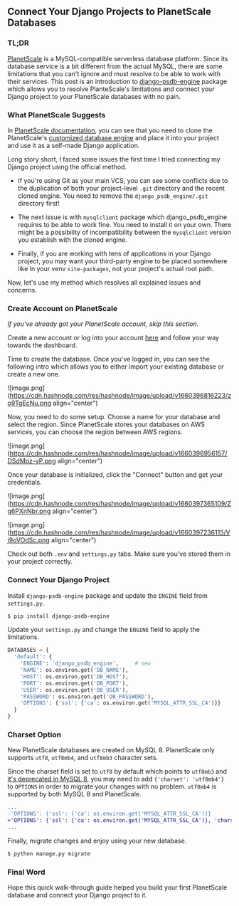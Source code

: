 ## Connect Your Django Projects to PlanetScale Databases

### TL;DR
[PlanetScale](https://planetscale.com/) is a MySQL-compatible serverless database platform. Since its database service is a bit different from the actual MySQL, there are some limitations that you can't ignore and must resolve to be able to work with their services. This post is an introduction to [django-psdb-engine](https://pypi.org/project/django-psdb-engine/) package which allows you to resolve PlanteScale's limitations and connect your Django project to your PlanetScale databases with no pain.

### What PlanetScale Suggests
In [PlanetScale documentation](https://planetscale.com/docs/tutorials/connect-django-app), you can see that you need to clone the PlanetScale's [customized database engine](https://github.com/planetscale/django_psdb_engine) and place it into your project and use it as a self-made Django application.

Long story short, I faced some issues the first time I tried connecting my Django project using the official method.

- If you're using Git as your main VCS, you can see some conflicts due to the duplication of both your project-level `.git` directory and the recent cloned engine. You need to remove the `django_psdb_engine/.git` directory first!

- The next issue is with `mysqlclient` package which  django_psdb_engine requires to be able to work fine. You need to install it on your own. There might be a possibility of incompatibility between the `mysqlclient` version you establish with the cloned engine.

- Finally, if you are working with tens of applications in your Django project, you may want your third-party engine to be placed somewhere like in your venv `site-packages`, not your project's actual root path.

Now, let's use my method which resolves all explained issues and concerns.

### Create Account on PlanetScale
*If you've already got your PlanetScale account, skip this section.*

Create a new account or log into your account [here](https://auth.planetscale.com/sign-in) and follow your way towards the dashboard.

Time to create the database. Once you've logged in, you can see the following intro which allows you to either import your existing database or create a new one.

![image.png](https://cdn.hashnode.com/res/hashnode/image/upload/v1660396816223/zo9TgEcNu.png align="center")

Now, you need to do some setup. Choose a name for your database and select the region. Since PlanetScale stores your databases on AWS services, you can choose the region between AWS regions.

![image.png](https://cdn.hashnode.com/res/hashnode/image/upload/v1660396956157/DSdMpz-yP.png align="center")

Once your database is initialized, click the "Connect" button and get your credentials.

![image.png](https://cdn.hashnode.com/res/hashnode/image/upload/v1660397365109/Zg6PXnNbr.png align="center")

![image.png](https://cdn.hashnode.com/res/hashnode/image/upload/v1660397236115/Vj9oVOdSc.png align="center")

Check out both `.env` and `settings.py` tabs. Make sure you've stored them in your project correctly.

### Connect Your Django Project
Install `django-psdb-engine` package and update the `ENGINE` field from `settings.py`.

```sh
$ pip install django-psdb-engine
```

Update your `settings.py` and change the `ENGINE` field to apply the limitations.

```python
DATABASES = {
  'default': {
    'ENGINE': 'django_psdb_engine',     # new
    'NAME': os.environ.get('DB_NAME'),
    'HOST': os.environ.get('DB_HOST'),
    'PORT': os.environ.get('DB_PORT'),
    'USER': os.environ.get('DB_USER'),
    'PASSWORD': os.environ.get('DB_PASSWORD'),
    'OPTIONS': {'ssl': {'ca': os.environ.get('MYSQL_ATTR_SSL_CA')}}
  }
}
```

### Charset Option
New PlanetScale databases are created on MySQL 8. PlanetScale only supports `utf8`, `utf8mb4`, and `utf8mb3` character sets.

Since the charset field is set to `utf8` by default which points to `utf8mb3` and [it's deprecated in MySQL 8](https://dev.mysql.com/doc/refman/8.0/en/charset-unicode-sets.html), you may need to add `{'charset': 'utf8mb4'}` to `OPTIONS` in order to migrate your changes with no problem. `utf8mb4` is supported by both MySQL 8 and PlanetScale.

```diff
...
-'OPTIONS': {'ssl': {'ca': os.environ.get('MYSQL_ATTR_SSL_CA')}}
+'OPTIONS': {'ssl': {'ca': os.environ.get('MYSQL_ATTR_SSL_CA')}, 'charset': 'utf8mb4'}
...
```

Finally, migrate changes and enjoy using your new database.

```sh
$ python manage.py migrate
```

### Final Word
Hope this quick walk-through guide helped you build your first PlanetScale database and connect your Django project to it.